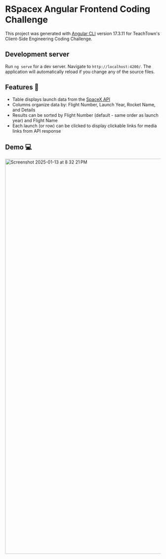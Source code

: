 # RSpacex Angular Frontend Coding Challenge

This project was generated with [Angular CLI](https://github.com/angular/angular-cli) version 17.3.11 for TeachTown's Client-Side Engineering Coding Challenge.

## Development server 
Run `ng serve` for a dev server. Navigate to `http://localhost:4200/`. The application will automatically reload if you change any of the source files.


## Features 🏁
* Table displays launch data from the [SpaceX API](https://github.com/r-spacex/SpaceX-API)
* Columns organize data by: Flight Number, Launch Year, Rocket Name, and Details
* Results can be sorted by Flight Number (default - same order as launch year) and Flight Name
* Each launch (or row) can be clicked to display clickable links for media links from API response

## Demo 💻
<img width="1272" alt="Screenshot 2025-01-13 at 8 32 21 PM" src="https://github.com/user-attachments/assets/4cdd12a9-31fc-4741-a5a5-f33260c9c43a" />
